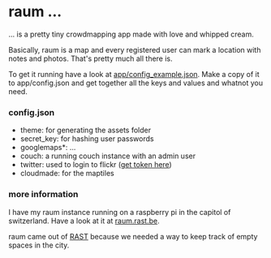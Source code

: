 # raum ...

... is a pretty tiny crowdmapping app made with love and whipped cream.

Basically, raum is a map and every registered user can mark a location with notes and photos. That's pretty much all there is.

To get it running have a look at [app/config_example.json](https://github.com/thgie/raum/blob/master/app/config_example.json). Make a copy of it to app/config.json and get together all the keys and values and whatnot you need.

### config.json

- theme: for generating the assets folder
- secret_key: for hashing user passwords
- googlemaps*: ...
- couch: a running couch instance with an admin user
- twitter: used to login to flickr ([get token here](https://github.com/chbrown/autoauth))
- cloudmade: for the maptiles

### more information

I have my raum instance running on a raspberry pi in the capitol of switzerland. Have a look at it at [raum.rast.be](http://raum.rast.be).

raum came out of [RAST](http://rast.be) because we needed a way to keep track of empty spaces in the city.